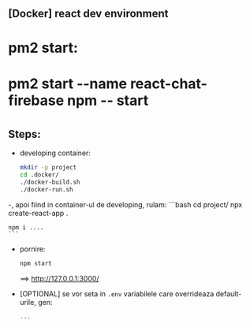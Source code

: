 ## [Docker] react dev environment
#
# pm2 start:
# pm2 start --name react-chat-firebase npm -- start



# 
## Steps:

- developing container:
    ```bash
    mkdir -p project
    cd .docker/
    ./docker-build.sh
    ./docker-run.sh
    ```
-, apoi fiind in container-ul de developing, rulam:
    ```bash
    cd project/
    npx create-react-app .

    npm i ....
    ```

- pornire:
    ```bash
    npm start
    ```
    ==> http://127.0.0.1:3000/

- [OPTIONAL] se vor seta in `.env` variabilele care overrideaza default-urile, gen:
    ```ini
    ...
    ```